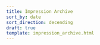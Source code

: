 ```yaml
---
title: Impression Archive
sort_by: date
sort_direction: decending
draft: true
template: impression_archive.html
---
```

